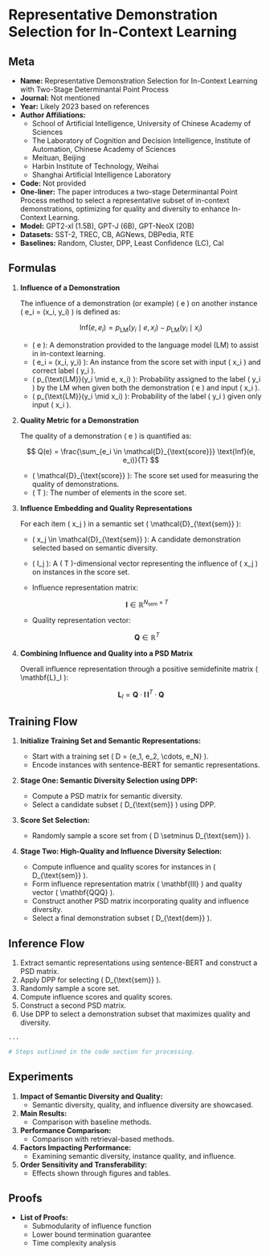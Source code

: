 # Representative Demonstration Selection for In-Context Learning

## Meta

- **Name:** Representative Demonstration Selection for In-Context Learning with Two-Stage Determinantal Point Process
- **Journal:** Not mentioned
- **Year:** Likely 2023 based on references
- **Author Affiliations:** 
  - School of Artificial Intelligence, University of Chinese Academy of Sciences
  - The Laboratory of Cognition and Decision Intelligence, Institute of Automation, Chinese Academy of Sciences
  - Meituan, Beijing
  - Harbin Institute of Technology, Weihai
  - Shanghai Artificial Intelligence Laboratory
- **Code:** Not provided
- **One-liner:** The paper introduces a two-stage Determinantal Point Process method to select a representative subset of in-context demonstrations, optimizing for quality and diversity to enhance In-Context Learning.
- **Model:** GPT2-xl (1.5B), GPT-J (6B), GPT-NeoX (20B)
- **Datasets:** SST-2, TREC, CB, AGNews, DBPedia, RTE
- **Baselines:** Random, Cluster, DPP, Least Confidence (LC), Cal

## Formulas

1. **Influence of a Demonstration**

   The influence of a demonstration (or example) \( e \) on another instance \( e_i = (x_i, y_i) \) is defined as:

   $$
   \text{Inf}(e, e_i) = p_{\text{LM}}(y_i \mid e, x_i) - p_{\text{LM}}(y_i \mid x_i)
   $$

   - \( e \): A demonstration provided to the language model (LM) to assist in in-context learning.
   - \( e_i = (x_i, y_i) \): An instance from the score set with input \( x_i \) and correct label \( y_i \).
   - \( p_{\text{LM}}(y_i \mid e, x_i) \): Probability assigned to the label \( y_i \) by the LM when given both the demonstration \( e \) and input \( x_i \).
   - \( p_{\text{LM}}(y_i \mid x_i) \): Probability of the label \( y_i \) given only input \( x_i \).

2. **Quality Metric for a Demonstration**

   The quality of a demonstration \( e \) is quantified as:

   $$
   Q(e) = \frac{\sum_{e_i \in \mathcal{D}_{\text{score}}} \text{Inf}(e, e_i)}{T}
   $$

   - \( \mathcal{D}_{\text{score}} \): The score set used for measuring the quality of demonstrations.
   - \( T \): The number of elements in the score set.

3. **Influence Embedding and Quality Representations**

   For each item \( x_j \) in a semantic set \( \mathcal{D}_{\text{sem}} \):

   - \( x_j \in \mathcal{D}_{\text{sem}} \): A candidate demonstration selected based on semantic diversity.
   - \( I_j \): A \( T \)-dimensional vector representing the influence of \( x_j \) on instances in the score set.
   - Influence representation matrix: 

     $$
     \mathbf{I} \in \mathbb{R}^{N_{\text{sem}} \times T}
     $$

   - Quality representation vector:

     $$
     \mathbf{Q} \in \mathbb{R}^{T}
     $$

4. **Combining Influence and Quality into a PSD Matrix**

   Overall influence representation through a positive semidefinite matrix \( \mathbf{L}_I \):

   $$
   \mathbf{L}_I = \mathbf{Q} \cdot \mathbf{I} \, \mathbf{I}^T \cdot \mathbf{Q}
   $$

## Training Flow

1. **Initialize Training Set and Semantic Representations:**
   - Start with a training set \( D = \{e_1, e_2, \cdots, e_N\} \).
   - Encode instances with sentence-BERT for semantic representations.
   
2. **Stage One: Semantic Diversity Selection using DPP:**
   - Compute a PSD matrix for semantic diversity.
   - Select a candidate subset \( D_{\text{sem}} \) using DPP.

3. **Score Set Selection:**
   - Randomly sample a score set from \( D \setminus D_{\text{sem}} \).

4. **Stage Two: High-Quality and Influence Diversity Selection:**
   - Compute influence and quality scores for instances in \( D_{\text{sem}} \).
   - Form influence representation matrix \( \mathbf{III} \) and quality vector \( \mathbf{QQQ} \).
   - Construct another PSD matrix incorporating quality and influence diversity.
   - Select a final demonstration subset \( D_{\text{dem}} \).

## Inference Flow

1. Extract semantic representations using sentence-BERT and construct a PSD matrix.
2. Apply DPP for selecting \( D_{\text{sem}} \).
3. Randomly sample a score set.
4. Compute influence scores and quality scores.
5. Construct a second PSD matrix.
6. Use DPP to select a demonstration subset that maximizes quality and diversity.

```python
...

# Steps outlined in the code section for processing.
```

## Experiments

1. **Impact of Semantic Diversity and Quality:**
   - Semantic diversity, quality, and influence diversity are showcased.
2. **Main Results:**
   - Comparison with baseline methods.
3. **Performance Comparison:**
   - Comparison with retrieval-based methods.
4. **Factors Impacting Performance:**
   - Examining semantic diversity, instance quality, and influence.
5. **Order Sensitivity and Transferability:**
   - Effects shown through figures and tables.
   
## Proofs

- **List of Proofs:**
  - Submodularity of influence function
  - Lower bound termination guarantee
  - Time complexity analysis